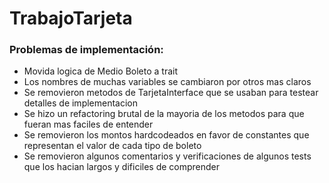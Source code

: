 # TrabajoTarjeta

### Problemas de implementación:

* Movida logica de Medio Boleto a trait
* Los nombres de muchas variables se cambiaron por otros mas claros
* Se removieron metodos de TarjetaInterface que se usaban para testear detalles de implementacion
* Se hizo un refactoring brutal de la mayoria de los metodos para que fueran mas faciles de entender
* Se removieron los montos hardcodeados en favor de constantes que representan el valor de cada tipo de boleto
* Se removieron algunos comentarios y verificaciones de algunos tests que los hacian largos y dificiles de comprender
